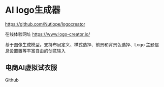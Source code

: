 

# AI logo生成器 

https://github.com/Nutlope/logocreator

在线体验网址
https://www.logo-creator.io/

基于图像生成模型，支持布局定义、样式选择、前景和背景色选择、Logo 主题信息设置置等丰富自由的创意输入



## 电商AI虚拟试衣服

Github